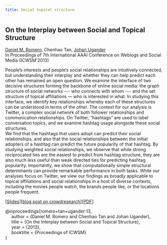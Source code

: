 ```yaml
---
title: Social topical structure
---
```


## On the Interplay between Social and Topical Structure     
[Daniel M. Romero][daniel_romero], Chenhao Tan, [Johan Ugander][johan_ugander]    
In Proceedings of 7th International AAAI Conference on Weblogs and Social Media (ICWSM'2013)

People’s interests and people’s social relationships are intuitively connected, but understanding their interplay and whether they can help predict each other has remained an open question. We examine the interface of two decisive structures forming the backbone of online social media: the graph structure of social networks --- who connects with whom --- and the set structure of topical affiliations — who is interested in what. In studying this interface, we identify key relationships whereby each of these structures can be understood in terms of the other. The context for our analysis is Twitter, a complex social network of both follower relationships and communication relationships. On Twitter, “hashtags” are used to label conversation topics, and we examine hashtag usage alongside these social structures.    
We find that the hashtags that users adopt can predict their social relationships, and also that the social relationships between the initial adopters of a hashtag can predict the future popularity of that hashtag. By studying weighted social relationships, we observe that while strong reciprocated ties are the easiest to predict from hashtag structure, they are also much less useful than weak directed ties for predicting hashtag popularity. Importantly, we show that computationally simple structural determinants can provide remarkable performance in both tasks. While our analyses focus on Twitter, we view our findings as broadly applicable to topical affiliations and social relationships in a host of diverse contexts, including the movies people watch, the brands people like, or the locations people frequent.

[[Slides][icwsm13_slides]][[blog post on crowdresearch][icwsm13_blog]][[PDF][icwsm13_paper]]

@inproceedings{romero+tan+ugander:13,  
&nbsp;&nbsp;&nbsp;&nbsp;
  author = {Daniel M. Romero and Chenhao Tan and Johan Ugander},    
&nbsp;&nbsp;&nbsp;&nbsp;
  title = {On the Interplay between Social and Topical Structure},   
&nbsp;&nbsp;&nbsp;&nbsp;
  year = {2013},   
&nbsp;&nbsp;&nbsp;&nbsp;
  booktitle = {Proceedings of ICWSM}   
}

[icwsm13_paper]: /pubs/social-topical-structure.pdf
[icwsm13_blog]: http://crowdresearch.org/blog/?p=7198
[icwsm13_slides]: /pubs/icwsm-social-topical-structure.pdf
[//]: <> (links for collaborators)
[claire_cardie]: http://www.cs.cornell.edu/home/cardie/
[ed_chi]: http://www-users.cs.umn.edu/~echi/
[eunsol_choi]: http://homes.cs.washington.edu/~eunsol/home.html
[cristian_danescu_niculescu_mizil]: http://www.mpi-sws.org/~cristian/
[evgeniy_gabrilovich]: http://www.cs.technion.ac.il/~gabr/
[david_huffaker]: http://www.davehuffaker.com
[bobby_kleinberg]: http://www.cs.cornell.edu/~rdk
[jon_kleinberg]: http://www.cs.cornell.edu/home/kleinber
[gueorgi_kossinets]: https://sites.google.com/site/gkossinets/
[lillian_lee]: http://www.cs.cornell.edu/home/llee
[tao_lei]: http://people.csail.mit.edu/taolei/
[ping_li]: http://www.stat.cornell.edu/~li/
[bin_lu]: http://sites.google.com/site/lubin2010/
[michael_macy]: http://www.soc.cornell.edu/faculty/macy.html
[bo_pang]: https://sites.google.com/site/bopang42/
[daniel_romero]: http://www.dromero.org/
[alex_smola]: alex.smola.org
[jimeng_sun]: http://www.sunlab.org/
[jie_tang]: http://keg.cs.tsinghua.edu.cn/persons/johan_ugander
[johan_ugander]: http://people.cam.cornell.edu/~jugander/
[fei_wang]: http://sites.google.com/site/feiwang03/
[shaomei_wu]: http://www.cs.cornell.edu/~sw475/
[ming_zhou]: http://research.microsoft.com/en-us/people/mingzhou
[gs_profile]:http://scholar.google.com/citations?user=KGMaP18AAAAJ&hl=en
